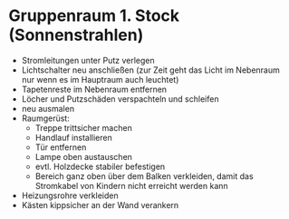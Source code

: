 # Gruppenraum 1. Stock (Sonnenstrahlen)

- Stromleitungen unter Putz verlegen
- Lichtschalter neu anschließen (zur Zeit geht das Licht im Nebenraum nur wenn es im Hauptraum auch leuchtet)
- Tapetenreste im Nebenraum entfernen
- Löcher und Putzschäden verspachteln und schleifen
- neu ausmalen
- Raumgerüst:
  - Treppe trittsicher machen
  - Handlauf installieren
  - Tür entfernen
  - Lampe oben austauschen
  - evtl. Holzdecke stabiler befestigen
  - Bereich ganz oben über dem Balken verkleiden, damit das Stromkabel von Kindern nicht erreicht werden kann
- Heizungsrohre verkleiden
- Kästen kippsicher an der Wand verankern